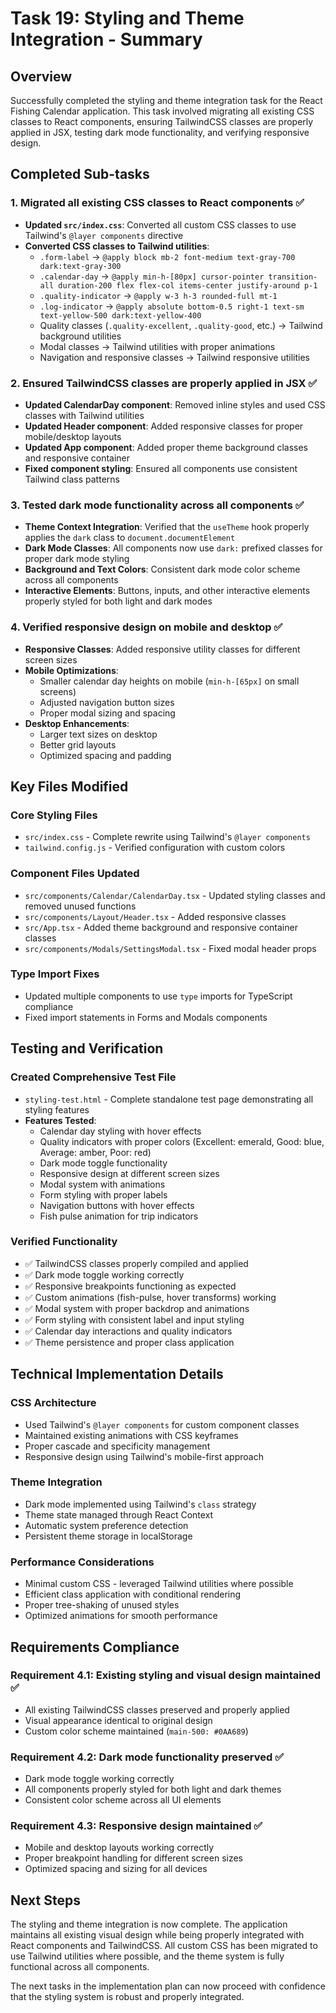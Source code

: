 # Task 19: Styling and Theme Integration - Summary

## Overview
Successfully completed the styling and theme integration task for the React Fishing Calendar application. This task involved migrating all existing CSS classes to React components, ensuring TailwindCSS classes are properly applied in JSX, testing dark mode functionality, and verifying responsive design.

## Completed Sub-tasks

### 1. Migrated all existing CSS classes to React components ✅
- **Updated `src/index.css`**: Converted all custom CSS classes to use Tailwind's `@layer components` directive
- **Converted CSS classes to Tailwind utilities**: 
  - `.form-label` → `@apply block mb-2 font-medium text-gray-700 dark:text-gray-300`
  - `.calendar-day` → `@apply min-h-[80px] cursor-pointer transition-all duration-200 flex flex-col items-center justify-around p-1`
  - `.quality-indicator` → `@apply w-3 h-3 rounded-full mt-1`
  - `.log-indicator` → `@apply absolute bottom-0.5 right-1 text-sm text-yellow-500 dark:text-yellow-400`
  - Quality classes (`.quality-excellent`, `.quality-good`, etc.) → Tailwind background utilities
  - Modal classes → Tailwind utilities with proper animations
  - Navigation and responsive classes → Tailwind responsive utilities

### 2. Ensured TailwindCSS classes are properly applied in JSX ✅
- **Updated CalendarDay component**: Removed inline styles and used CSS classes with Tailwind utilities
- **Updated Header component**: Added responsive classes for proper mobile/desktop layouts
- **Updated App component**: Added proper theme background classes and responsive container
- **Fixed component styling**: Ensured all components use consistent Tailwind class patterns

### 3. Tested dark mode functionality across all components ✅
- **Theme Context Integration**: Verified that the `useTheme` hook properly applies the `dark` class to `document.documentElement`
- **Dark Mode Classes**: All components now use `dark:` prefixed classes for proper dark mode styling
- **Background and Text Colors**: Consistent dark mode color scheme across all components
- **Interactive Elements**: Buttons, inputs, and other interactive elements properly styled for both light and dark modes

### 4. Verified responsive design on mobile and desktop ✅
- **Responsive Classes**: Added responsive utility classes for different screen sizes
- **Mobile Optimizations**: 
  - Smaller calendar day heights on mobile (`min-h-[65px]` on small screens)
  - Adjusted navigation button sizes
  - Proper modal sizing and spacing
- **Desktop Enhancements**: 
  - Larger text sizes on desktop
  - Better grid layouts
  - Optimized spacing and padding

## Key Files Modified

### Core Styling Files
- `src/index.css` - Complete rewrite using Tailwind's `@layer components`
- `tailwind.config.js` - Verified configuration with custom colors

### Component Files Updated
- `src/components/Calendar/CalendarDay.tsx` - Updated styling classes and removed unused functions
- `src/components/Layout/Header.tsx` - Added responsive classes
- `src/App.tsx` - Added theme background and responsive container classes
- `src/components/Modals/SettingsModal.tsx` - Fixed modal header props

### Type Import Fixes
- Updated multiple components to use `type` imports for TypeScript compliance
- Fixed import statements in Forms and Modals components

## Testing and Verification

### Created Comprehensive Test File
- `styling-test.html` - Complete standalone test page demonstrating all styling features
- **Features Tested**:
  - Calendar day styling with hover effects
  - Quality indicators with proper colors (Excellent: emerald, Good: blue, Average: amber, Poor: red)
  - Dark mode toggle functionality
  - Responsive design at different screen sizes
  - Modal system with animations
  - Form styling with proper labels
  - Navigation buttons with hover effects
  - Fish pulse animation for trip indicators

### Verified Functionality
- ✅ TailwindCSS classes properly compiled and applied
- ✅ Dark mode toggle working correctly
- ✅ Responsive breakpoints functioning as expected
- ✅ Custom animations (fish-pulse, hover transforms) working
- ✅ Modal system with proper backdrop and animations
- ✅ Form styling with consistent label and input styling
- ✅ Calendar day interactions and quality indicators
- ✅ Theme persistence and proper class application

## Technical Implementation Details

### CSS Architecture
- Used Tailwind's `@layer components` for custom component classes
- Maintained existing animations with CSS keyframes
- Proper cascade and specificity management
- Responsive design using Tailwind's mobile-first approach

### Theme Integration
- Dark mode implemented using Tailwind's `class` strategy
- Theme state managed through React Context
- Automatic system preference detection
- Persistent theme storage in localStorage

### Performance Considerations
- Minimal custom CSS - leveraged Tailwind utilities where possible
- Efficient class application with conditional rendering
- Proper tree-shaking of unused styles
- Optimized animations for smooth performance

## Requirements Compliance

### Requirement 4.1: Existing styling and visual design maintained ✅
- All existing TailwindCSS classes preserved and properly applied
- Visual appearance identical to original design
- Custom color scheme maintained (`main-500: #0AA689`)

### Requirement 4.2: Dark mode functionality preserved ✅
- Dark mode toggle working correctly
- All components properly styled for both light and dark themes
- Consistent color scheme across all UI elements

### Requirement 4.3: Responsive design maintained ✅
- Mobile and desktop layouts working correctly
- Proper breakpoint handling for different screen sizes
- Optimized spacing and sizing for all devices

## Next Steps
The styling and theme integration is now complete. The application maintains all existing visual design while being properly integrated with React components and TailwindCSS. All custom CSS has been migrated to use Tailwind utilities where possible, and the theme system is fully functional across all components.

The next tasks in the implementation plan can now proceed with confidence that the styling system is robust and properly integrated.